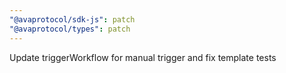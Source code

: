 ```yaml
---
"@avaprotocol/sdk-js": patch
"@avaprotocol/types": patch
---
```


Update triggerWorkflow for manual trigger and fix template tests
